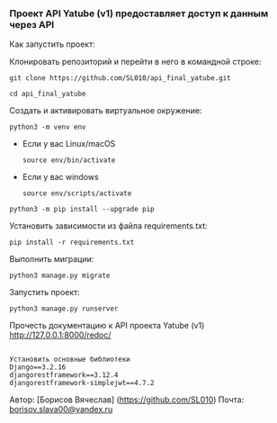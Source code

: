 ### Проект API Yatube (v1) предоставляет доступ к данным через API
 

Как запустить проект:

Клонировать репозиторий и перейти в него в командной строке:

```
git clone https://github.com/SL010/api_final_yatube.git
```

```
cd api_final_yatube
```

Cоздать и активировать виртуальное окружение:

```
python3 -m venv env
```

* Если у вас Linux/macOS

    ```
    source env/bin/activate
    ```

* Если у вас windows

    ```
    source env/scripts/activate
    ```

```
python3 -m pip install --upgrade pip
```

Установить зависимости из файла requirements.txt:

```
pip install -r requirements.txt
```

Выполнить миграции:

```
python3 manage.py migrate
```

Запустить проект:

```
python3 manage.py runserver
```

Прочесть документацию к API проекта Yatube (v1) http://127.0.0.1:8000/redoc/
```

Установить основные библиотеки
Django==3.2.16
djangorestframework==3.12.4
djangorestframework-simplejwt==4.7.2
```

Автор: [Борисов Вячеслав]
(https://github.com/SL010)
Почта: borisov.slava00@yandex.ru

